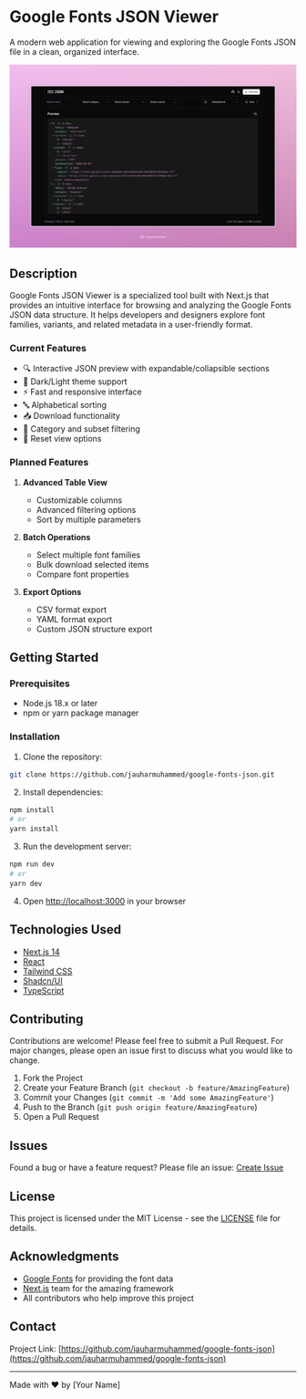 # Google Fonts JSON Viewer

A modern web application for viewing and exploring the Google Fonts JSON file in a clean, organized interface.

![Google Fonts JSON Viewer Screenshot](assets/screenshots/preview.jpeg)

## Description

Google Fonts JSON Viewer is a specialized tool built with Next.js that provides an intuitive interface for browsing and analyzing the Google Fonts JSON data structure. It helps developers and designers explore font families, variants, and related metadata in a user-friendly format.

### Current Features

- 🔍 Interactive JSON preview with expandable/collapsible sections
- 🎨 Dark/Light theme support
- ⚡ Fast and responsive interface
- 🔤 Alphabetical sorting
- 📥 Download functionality
- 🎯 Category and subset filtering
- 🔄 Reset view options

### Planned Features

1. **Advanced Table View**

   - Customizable columns
   - Advanced filtering options
   - Sort by multiple parameters

2. **Batch Operations**

   - Select multiple font families
   - Bulk download selected items
   - Compare font properties

3. **Export Options**
   - CSV format export
   - YAML format export
   - Custom JSON structure export

## Getting Started

### Prerequisites

- Node.js 18.x or later
- npm or yarn package manager

### Installation

1. Clone the repository:

```bash
git clone https://github.com/jauharmuhammed/google-fonts-json.git
```

2. Install dependencies:

```bash
npm install
# or
yarn install
```

3. Run the development server:

```bash
npm run dev
# or
yarn dev
```

4. Open [http://localhost:3000](http://localhost:3000) in your browser

## Technologies Used

- [Next.js 14](https://nextjs.org/)
- [React](https://reactjs.org/)
- [Tailwind CSS](https://tailwindcss.com/)
- [Shadcn/UI](https://ui.shadcn.com/)
- [TypeScript](https://www.typescriptlang.org/)

## Contributing

Contributions are welcome! Please feel free to submit a Pull Request. For major changes, please open an issue first to discuss what you would like to change.

1. Fork the Project
2. Create your Feature Branch (`git checkout -b feature/AmazingFeature`)
3. Commit your Changes (`git commit -m 'Add some AmazingFeature'`)
4. Push to the Branch (`git push origin feature/AmazingFeature`)
5. Open a Pull Request

## Issues

Found a bug or have a feature request? Please file an issue:
[Create Issue](https://github.com/jauharmuhammed/google-fonts-json/issues)

## License

This project is licensed under the MIT License - see the [LICENSE](LICENSE.txt) file for details.

## Acknowledgments

- [Google Fonts](https://fonts.google.com/) for providing the font data
- [Next.js](https://nextjs.org/) team for the amazing framework
- All contributors who help improve this project

## Contact

Project Link: [https://github.com/jauharmuhammed/google-fonts-json](https://github.com/jauharmuhammed/google-fonts-json)

---

Made with ❤️ by [Your Name]
